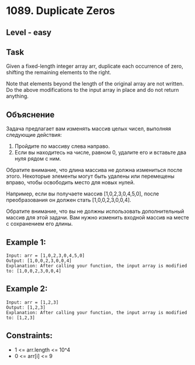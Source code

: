 # 1089. Duplicate Zeros


## Level - easy


## Task
Given a fixed-length integer array arr, duplicate each occurrence of zero, shifting the remaining elements to the right.

Note that elements beyond the length of the original array are not written. 
Do the above modifications to the input array in place and do not return anything.


## Объяснение
Задача предлагает вам изменять массив целых чисел, выполняя следующие действия:
1. Пройдите по массиву слева направо.
2. Если вы находитесь на числе, равном 0, удалите его и вставьте два нуля рядом с ним.
   
Обратите внимание, что длина массива не должна измениться после этого. 
Некоторые элементы могут быть удалены или перемещены вправо, чтобы освободить место для новых нулей.

Например, если вы получаете массив [1,0,2,3,0,4,5,0], после преобразования он должен стать [1,0,0,2,3,0,0,4].

Обратите внимание, что вы не должны использовать дополнительный массив для этой задачи. 
Вам нужно изменить входной массив на месте с сохранением его длины.


## Example 1:
````
Input: arr = [1,0,2,3,0,4,5,0]
Output: [1,0,0,2,3,0,0,4]
Explanation: After calling your function, the input array is modified to: [1,0,0,2,3,0,0,4]
````


## Example 2:
````
Input: arr = [1,2,3]
Output: [1,2,3]
Explanation: After calling your function, the input array is modified to: [1,2,3]
````


## Constraints:
- 1 <= arr.length <= 10^4
- 0 <= arr[i] <= 9